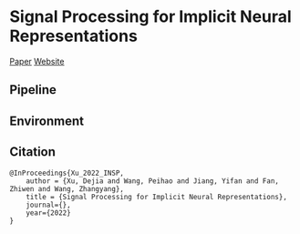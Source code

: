 # Signal Processing for Implicit Neural Representations

[Paper]() [Website]()

## Pipeline

## Environment

## Citation

```
@InProceedings{Xu_2022_INSP,
    author = {Xu, Dejia and Wang, Peihao and Jiang, Yifan and Fan, Zhiwen and Wang, Zhangyang},
    title = {Signal Processing for Implicit Neural Representations},
    journal={},
    year={2022}
}
```

